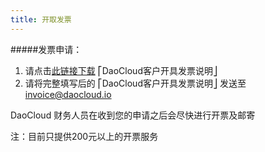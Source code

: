 ```yaml
---
title: 开取发票
---
```


#####发票申请：

1. 请点击[此链接下载](http://7xjqqu.com1.z0.glb.clouddn.com/DaoCloud-invoice-application-form.docx) ⎡DaoCloud客户开具发票说明⎦
2. 请将完整填写后的 ⎡DaoCloud客户开具发票说明⎦ 发送至 [invoice@daocloud.io](mailto:invoice@daocloud.io)

DaoCloud 财务人员在收到您的申请之后会尽快进行开票及邮寄

注：目前只提供200元以上的开票服务